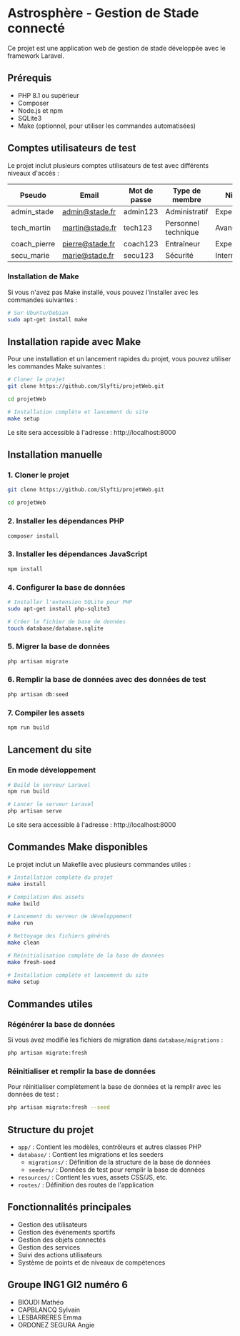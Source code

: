 # Astrosphère - Gestion de Stade connecté

Ce projet est une application web de gestion de stade développée avec le framework Laravel.

## Prérequis

- PHP 8.1 ou supérieur
- Composer
- Node.js et npm
- SQLite3
- Make (optionnel, pour utiliser les commandes automatisées)

## Comptes utilisateurs de test

Le projet inclut plusieurs comptes utilisateurs de test avec différents niveaux d'accès :

| Pseudo | Email | Mot de passe | Type de membre | Niveau |
|--------|-------|--------------|----------------|---------|
| admin_stade | admin@stade.fr | admin123 | Administratif | Expert |
| tech_martin | martin@stade.fr | tech123 | Personnel technique | Avancé |
| coach_pierre | pierre@stade.fr | coach123 | Entraîneur | Expert |
| secu_marie | marie@stade.fr | secu123 | Sécurité | Intermédiaire |

### Installation de Make

Si vous n'avez pas Make installé, vous pouvez l'installer avec les commandes suivantes :

```bash
# Sur Ubuntu/Debian
sudo apt-get install make
```

## Installation rapide avec Make

Pour une installation et un lancement rapides du projet, vous pouvez utiliser les commandes Make suivantes :

```bash
# Cloner le projet
git clone https://github.com/Slyfti/projetWeb.git
```

```bash
cd projetWeb
```

```bash
# Installation complète et lancement du site
make setup
```

Le site sera accessible à l'adresse : http://localhost:8000

## Installation manuelle

### 1. Cloner le projet

```bash
git clone https://github.com/Slyfti/projetWeb.git
```

```bash
cd projetWeb
```

### 2. Installer les dépendances PHP

```bash
composer install
```

### 3. Installer les dépendances JavaScript

```bash
npm install
```

### 4. Configurer la base de données

```bash
# Installer l'extension SQLite pour PHP
sudo apt-get install php-sqlite3
```

```bash
# Créer le fichier de base de données
touch database/database.sqlite
```

### 5. Migrer la base de données

```bash
php artisan migrate
```

### 6. Remplir la base de données avec des données de test

```bash
php artisan db:seed
```

### 7. Compiler les assets

```bash
npm run build
```

## Lancement du site

### En mode développement

```bash
# Build le serveur Laravel
npm run build
```

```bash
# Lancer le serveur Laravel
php artisan serve
```

Le site sera accessible à l'adresse : http://localhost:8000

## Commandes Make disponibles

Le projet inclut un Makefile avec plusieurs commandes utiles :

```bash
# Installation complète du projet
make install
```

```bash
# Compilation des assets
make build
```

```bash
# Lancement du serveur de développement
make run
```


```bash
# Nettoyage des fichiers générés
make clean
```

```bash
# Réinitialisation complète de la base de données
make fresh-seed
```

```bash
# Installation complète et lancement du site
make setup
```

## Commandes utiles

### Régénérer la base de données

Si vous avez modifié les fichiers de migration dans `database/migrations` :

```bash
php artisan migrate:fresh
```

### Réinitialiser et remplir la base de données

Pour réinitialiser complètement la base de données et la remplir avec les données de test :

```bash
php artisan migrate:fresh --seed
```

## Structure du projet

- `app/` : Contient les modèles, contrôleurs et autres classes PHP
- `database/` : Contient les migrations et les seeders
  - `migrations/` : Définition de la structure de la base de données
  - `seeders/` : Données de test pour remplir la base de données
- `resources/` : Contient les vues, assets CSS/JS, etc.
- `routes/` : Définition des routes de l'application

## Fonctionnalités principales

- Gestion des utilisateurs
- Gestion des événements sportifs
- Gestion des objets connectés
- Gestion des services
- Suivi des actions utilisateurs
- Système de points et de niveaux de compétences

## Groupe ING1 GI2 numéro 6
- BIOUDI Mathéo
- CAPBLANCQ Sylvain
- LESBARRERES Emma
- ORDONEZ SEGURA Angie

